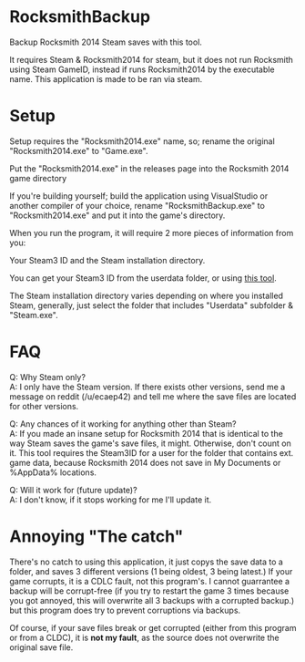# RocksmithBackup
Backup Rocksmith 2014 Steam saves with this tool.

It requires Steam & Rocksmith2014 for steam, but it does not run Rocksmith using Steam GameID, instead if runs Rocksmith2014 by the executable name. This application is made to be ran via steam.

# Setup
Setup requires the "Rocksmith2014.exe" name, so; rename the original "Rocksmith2014.exe" to "Game.exe".

Put the "Rocksmith2014.exe" in the releases page into the Rocksmith 2014 game directory

If you're building yourself; build the application using VisualStudio or another compiler of your choice, rename "RocksmithBackup.exe" to "Rocksmith2014.exe" and put it into the game's directory.

When you run the program, it will require 2 more pieces of information from you:

Your Steam3 ID and the Steam installation directory.

You can get your Steam3 ID from the userdata folder, or using [this tool](http://www.steamidfinder.com/).

The Steam installation directory varies depending on where you installed Steam, generally, just select the folder that includes "Userdata" subfolder & "Steam.exe".

# FAQ

Q: Why Steam only?  
A: I only have the Steam version. If there exists other versions, send me a message on reddit (/u/ecaep42) and tell me where the save files are located for other versions.

Q: Any chances of it working for anything other than Steam?  
A: If you made an insane setup for Rocksmith 2014 that is identical to the way Steam saves the game's save files, it might. Otherwise, don't count on it. This tool requires the Steam3ID for a user for the folder that contains ext. game data, because Rocksmith 2014 does not save in My Documents or %AppData% locations.

Q: Will it work for (future update)?  
A: I don't know, if it stops working for me I'll update it.

# Annoying "The catch"

There's no catch to using this application, it just copys the save data to a folder, and saves 3 different versions (1 being oldest, 3 being latest.) If your game corrupts, it is a CDLC fault, not this program's. I cannot guarrantee a backup will be corrupt-free (if you try to restart the game 3 times because you got annoyed, this will overwrite all 3 backups with a corrupted backup.) but this program does try to prevent corruptions via backups.

Of course, if your save files break or get corrupted (either from this program or from a CLDC), it is **not my fault**, as the source does not overwrite the original save file.
